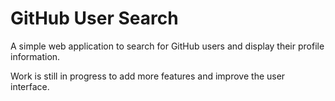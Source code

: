 
# GitHub User Search

A simple web application to search for GitHub users and display their profile information.

Work is still in progress to add more features and improve the user interface.
